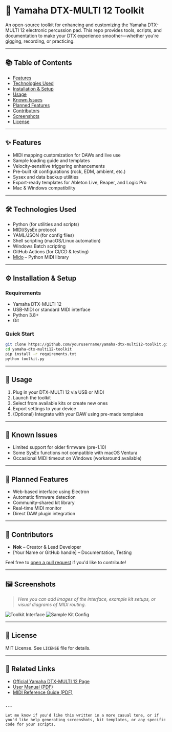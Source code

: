 # 🥁 Yamaha DTX-MULTI 12 Toolkit

An open-source toolkit for enhancing and customizing the Yamaha DTX-MULTI 12 electronic percussion pad. This repo provides tools, scripts, and documentation to make your DTX experience smoother—whether you're gigging, recording, or practicing.

---

## 📚 Table of Contents

- [Features](#features)
- [Technologies Used](#technologies-used)
- [Installation & Setup](#installation--setup)
- [Usage](#usage)
- [Known Issues](#known-issues)
- [Planned Features](#planned-features)
- [Contributors](#contributors)
- [Screenshots](#screenshots)
- [License](#license)

---

## ✨ Features

- MIDI mapping customization for DAWs and live use
- Sample loading guide and templates
- Velocity-sensitive triggering enhancements
- Pre-built kit configurations (rock, EDM, ambient, etc.)
- Sysex and data backup utilities
- Export-ready templates for Ableton Live, Reaper, and Logic Pro
- Mac & Windows compatibility

---

## 🛠 Technologies Used

- Python (for utilities and scripts)
- MIDI/SysEx protocol
- YAML/JSON (for config files)
- Shell scripting (macOS/Linux automation)
- Windows Batch scripting
- GitHub Actions (for CI/CD & testing)
- [Mido](https://mido.readthedocs.io/) – Python MIDI library

---

## ⚙️ Installation & Setup

### Requirements
- Yamaha DTX-MULTI 12
- USB-MIDI or standard MIDI interface
- Python 3.8+
- Git

### Quick Start

```bash
git clone https://github.com/yourusername/yamaha-dtx-multi12-toolkit.git
cd yamaha-dtx-multi12-toolkit
pip install -r requirements.txt
python toolkit.py
````

---

## 🚀 Usage

1. Plug in your DTX-MULTI 12 via USB or MIDI
2. Launch the toolkit
3. Select from available kits or create new ones
4. Export settings to your device
5. (Optional) Integrate with your DAW using pre-made templates

---

## 🐞 Known Issues

* Limited support for older firmware (pre-1.10)
* Some SysEx functions not compatible with macOS Ventura
* Occasional MIDI timeout on Windows (workaround available)

---

## 🔮 Planned Features

* Web-based interface using Electron
* Automatic firmware detection
* Community-shared kit library
* Real-time MIDI monitor
* Direct DAW plugin integration

---

## 👥 Contributors

* **Nok** – Creator & Lead Developer
* \[Your Name or GitHub handle] – Documentation, Testing

Feel free to [open a pull request](https://github.com/yourusername/yamaha-dtx-multi12-toolkit/pulls) if you'd like to contribute!

---

## 🖼 Screenshots

> *Here you can add images of the interface, example kit setups, or visual diagrams of MIDI routing.*

![Toolkit Interface](images/interface-screenshot.png)
![Sample Kit Config](images/kit-config.png)

---

## 📄 License

MIT License. See `LICENSE` file for details.

---

## 🔗 Related Links

* [Official Yamaha DTX-MULTI 12 Page](https://usa.yamaha.com/products/musical_instruments/drums/electronic_drum_pads/dtx_multi_12/index.html)
* [User Manual (PDF)](https://download.yamaha.com/files/tcm:39-692235)
* [MIDI Reference Guide (PDF)](https://download.yamaha.com/files/tcm:39-692234)

```

---

Let me know if you'd like this written in a more casual tone, or if you'd like help generating screenshots, kit templates, or any specific code for your scripts.
```

